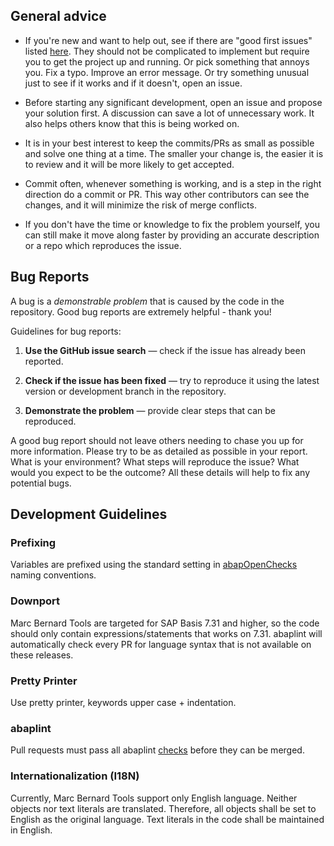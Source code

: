 ## General advice

* If you're new and want to help out, see if there are "good first issues" listed [here](https://github.com/Marc-Bernard-Tools/MBT-Listcube/issues). They should not be complicated to implement but require you to get the project up and running. Or pick something that annoys you. Fix a typo. Improve an error message. Or try something unusual just to see if it works and if it doesn't, open an issue.

* Before starting any significant development, open an issue and propose your solution first. A discussion can save a lot of unnecessary work. It also helps others know that this is being worked on.

* It is in your best interest to keep the commits/PRs as small as possible and solve one thing at a time. The smaller your change is, the easier it is to review and it will be more likely to get accepted.

* Commit often, whenever something is working, and is a step in the right direction do a commit or PR. This way other contributors can see the changes, and it will minimize the risk of merge conflicts.

* If you don't have the time or knowledge to fix the problem yourself, you can still make it move along faster by providing an accurate description or a repo which reproduces the issue.

## Bug Reports

A bug is a _demonstrable problem_ that is caused by the code in the repository. Good bug reports are extremely helpful - thank you!

Guidelines for bug reports:

1. **Use the GitHub issue search** &mdash; check if the issue has already been reported.

2. **Check if the issue has been fixed** &mdash; try to reproduce it using the latest version or development branch in the repository.

3. **Demonstrate the problem** &mdash; provide clear steps that can be reproduced.

A good bug report should not leave others needing to chase you up for more information. Please try to be as detailed as possible in your report. What is your environment? What steps will reproduce the issue? What would you expect to be the outcome? All these details will help to fix any potential bugs.

## Development Guidelines

### Prefixing

Variables are prefixed using the standard setting in [abapOpenChecks](http://docs.abapopenchecks.org/checks/69/) naming conventions.

### Downport

Marc Bernard Tools are targeted for SAP Basis 7.31 and higher, so the code should only contain expressions/statements that works on 7.31. abaplint will automatically check every PR for language syntax that is not available on these releases.

### Pretty Printer

Use pretty printer, keywords upper case + indentation. 

### abaplint

Pull requests must pass all abaplint [checks](https://github.com/Marc-Bernard-Tools/MBT-Listcube/blob/main/abaplint.json) before they can be merged.

### Internationalization (I18N)

Currently, Marc Bernard Tools support only English language. Neither objects nor text literals are translated. Therefore, all objects shall be set to English as the original language. Text literals in the code shall be maintained in English. 

